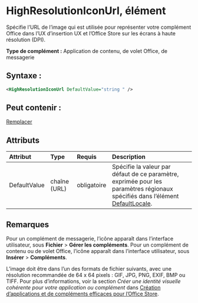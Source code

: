 
# HighResolutionIconUrl, élément
Spécifie l’URL de l’image qui est utilisée pour représenter votre complément Office dans l’UX d’insertion UX et l’Office Store sur les écrans à haute résolution (DPI).

 **Type de complément :** Application de contenu, de volet Office, de messagerie


## Syntaxe :


```XML
<HighResolutionIconUrl DefaultValue="string " />
```


## Peut contenir :

[Remplacer](../../reference/manifest/override.md)


## Attributs



|**Attribut**|**Type**|**Requis**|**Description**|
|:-----|:-----|:-----|:-----|
|DefaultValue|chaîne (URL)|obligatoire|Spécifie la valeur par défaut de ce paramètre, exprimée pour les paramètres régionaux spécifiés dans l’élément [DefaultLocale](../../reference/manifest/defaultlocale.md).|

## Remarques

Pour un complément de messagerie, l’icône apparaît dans l’interface utilisateur, sous **Fichier**  >  **Gérer les compléments**. Pour un complément de contenu ou de volet Office, l’icône apparaît dans l’interface utilisateur, sous **Insérer**  >  **Compléments**.

L’image doit être dans l’un des formats de fichier suivants, avec une résolution recommandée de 64 x 64 pixels : GIF, JPG, PNG, EXIF, BMP ou TIFF. Pour plus d’informations, voir la section _Créer une identité visuelle cohérente pour votre application ou complément_ dans [Création d’applications et de compléments efficaces pour l’Office Store](http://msdn.microsoft.com/library/c66a6e6b-2e96-458f-8f8c-2a499fe942c9%28Office.15%29.aspx).

